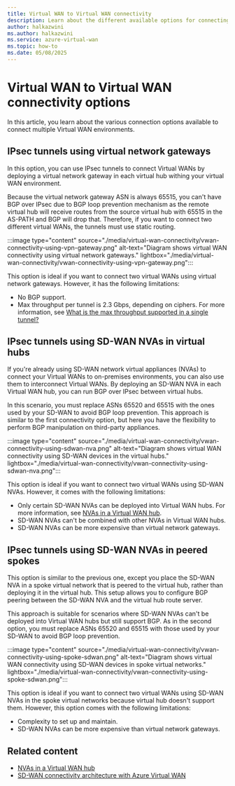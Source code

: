 ```yaml
---
title: Virtual WAN to Virtual WAN connectivity
description: Learn about the different available options for connecting your Azure Virtual WAN to another Virtual WAN.
author: halkazwini
ms.author: halkazwini
ms.service: azure-virtual-wan
ms.topic: how-to
ms.date: 05/08/2025
---
```


# Virtual WAN to Virtual WAN connectivity options

In this article, you learn about the various connection options available to connect multiple Virtual WAN environments.

## IPsec tunnels using virtual network gateways

In this option, you can use IPsec tunnels to connect Virtual WANs by deploying a virtual network gateway in each virtual hub withing your virtual WAN environment.

Because the virtual network gateway ASN is always 65515, you can't have BGP over IPsec due to BGP loop prevention mechanism as the remote virtual hub will receive routes from the source virtual hub with 65515 in the AS-PATH and BGP will drop that. Therefore, if you want to connect two different virtual WANs, the tunnels must use static routing.

:::image type="content" source="./media/virtual-wan-connectivity/vwan-connectivity-using-vpn-gateway.png" alt-text="Diagram shows virtual WAN connectivity using virtual network gateways." lightbox="./media/virtual-wan-connectivity/vwan-connectivity-using-vpn-gateway.png":::

This option is ideal if you want to connect two virtual WANs using virtual network gateways. However, it has the following limitations:

- No BGP support.
- Max throughput per tunnel is 2.3 Gbps, depending on ciphers. For more information, see [What is the max throughput supported in a single tunnel?](virtual-wan-faq.md#packets)

## IPsec tunnels using SD-WAN NVAs in virtual hubs

If you're already using SD-WAN network virtual appliances (NVAs) to connect your Virtual WANs to on-premises environments, you can also use them to interconnect Virtual WANs. By deploying an SD-WAN NVA in each Virtual WAN hub, you can run BGP over IPsec between virtual hubs.

In this scenario, you must replace ASNs 65520 and 65515 with the ones used by your SD-WAN to avoid BGP loop prevention. This approach is similar to the first connectivity option, but here you have the flexibility to perform BGP manipulation on third-party appliances.

:::image type="content" source="./media/virtual-wan-connectivity/vwan-connectivity-using-sdwan-nva.png" alt-text="Diagram shows virtual WAN connectivity using SD-WAN devices in the virtual hubs." lightbox="./media/virtual-wan-connectivity/vwan-connectivity-using-sdwan-nva.png":::

This option is ideal if you want to connect two virtual WANs using SD-WAN NVAs. However, it comes with the following limitations:

- Only certain SD-WAN NVAs can be deployed into Virtual WAN hubs. For more information, see [NVAs in a Virtual WAN hub](about-nva-hub.md).
- SD-WAN NVAs can't be combined with other NVAs in Virtual WAN hubs.
- SD-WAN NVAs can be more expensive than virtual network gateways.

## IPsec tunnels using SD-WAN NVAs in peered spokes

This option is similar to the previous one, except you place the SD-WAN NVA in a spoke virtual network that is peered to the virtual hub, rather than deploying it in the virtual hub. This setup allows you to configure BGP peering between the SD-WAN NVA and the virtual hub route server.

This approach is suitable for scenarios where SD-WAN NVAs can't be deployed into Virtual WAN hubs but still support BGP. As in the second option, you must replace ASNs 65520 and 65515 with those used by your SD-WAN to avoid BGP loop prevention.

:::image type="content" source="./media/virtual-wan-connectivity/vwan-connectivity-using-spoke-sdwan.png" alt-text="Diagram shows virtual WAN connectivity using SD-WAN devices in spoke virtual networks." lightbox="./media/virtual-wan-connectivity/vwan-connectivity-using-spoke-sdwan.png":::

This option is ideal if you want to connect two virtual WANs using SD-WAN NVAs in the spoke virtual networks because virtual hub doesn't support them. However, this option comes with the following limitations:

- Complexity to set up and maintain.
- SD-WAN NVAs can be more expensive than virtual network gateways.

## Related content

- [NVAs in a Virtual WAN hub](about-nva-hub.md)
- [SD-WAN connectivity architecture with Azure Virtual WAN](sd-wan-connectivity-architecture.md)
